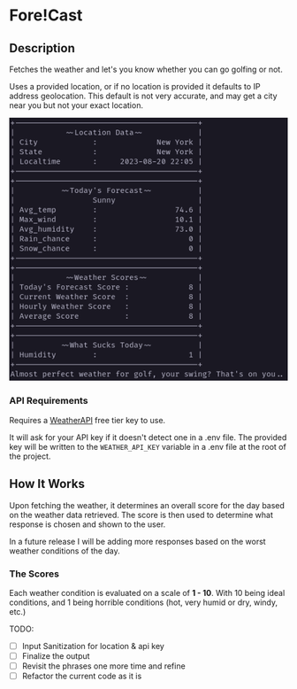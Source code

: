 # Fore!Cast

## Description

Fetches the weather and let's you know whether you can go golfing or not.

Uses a provided location, or if no location is provided it defaults to IP
address geolocation. This default is not very accurate, and may get a city near
you but not your exact location.

![screenshot](./output.png)

### API Requirements

Requires a [WeatherAPI](https://www.weatherapi.com/) free tier key to use.

It will ask for your API key if it doesn't detect one in a .env file. The
provided key will be written to the `WEATHER_API_KEY` variable in a .env file
at the root of the project.

## How It Works

Upon fetching the weather, it determines an overall score for the day based on
the weather data retrieved. The score is then used to determine what response
is chosen and shown to the user.

In a future release I will be adding more responses based on the worst
weather conditions of the day.

### The Scores

Each weather condition is evaluated on a scale of **1 - 10**. With 10 being ideal
conditions, and 1 being horrible conditions (hot, very humid or dry, windy, etc.)

TODO:

- [ ] Input Sanitization for location & api key
- [ ] Finalize the output
- [ ] Revisit the phrases one more time and refine
- [ ] Refactor the current code as it is
